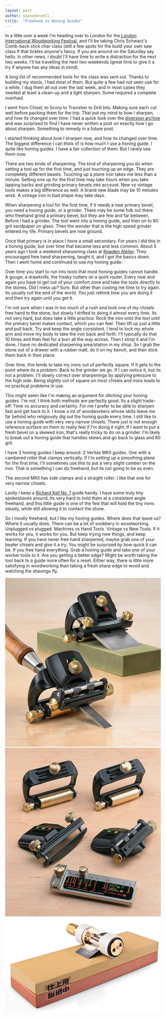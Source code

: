 ```yaml
---
layout: post
author: seanodonnell
title:  "Freehand vs Honing Guides"
---
```


In a little over a week I'm heading over to London for the [London International Woodworking Festival](https://londoniwf.co.uk/), and I'll be taking Chris Schwarz's Comb-back stick char class (still a few spots for the build your own saw class if that tickles anyone's fancy. If you are around on the Saturday say hello.
In other news, I doubt I'll have time to write a distraction for the next two weeks. I'll be travelling the next two weekends (great time to give it a try if anyone has any ideas in mind).

A long list of recommended tools for the class was sent out. Thanks to building my stools, I had most of them. But quite a few had not seen use for a while. I dug them all out over the last week, and in most cases they needed at least a clean-up and a light sharpen. Some required a complete overhaul.

I went from Chisel, to Scorp to Travisher to Drill bits. Making sure each cut well before packing them for the trip. That put my mind to how I sharpen, and how its changed over time. I had a quick look over the [diversion archive](https://blog.vintagetoolpatch.com) and was surprised to find I have never written a post on exactly how I go about sharpen. Something to remedy in a future post.

I started thinking about how I sharpen now, and how its changed over time. The biggest difference I can think of is how much I use a honing guide. I quite like honing guides. I have a fair collection of them. But I rarely use them now.

There are two kinds of sharpening. The kind of sharpening you do when setting a tool up for the first time, and just touching up an edge. They are completely different beasts. Touching up a plane iron takes me less than a minute. Setting one up for the first time may take hours when you take lapping backs and grinding primary bevels into account. New vs vintage tools makes a big difference as well. A brand new blade may be 10 minutes work. A vintage iron in bad shape may take days.

When sharpening a tool for the first time, if it needs a new primary bevel, you need a honing guide, or a grinder. There may be some folk out there who freehand grind a primary bevel, but they are few and far between. Before I had a grinder, The tool went into a honing guide, and then on to 80 grit sandpaper on glass. Then the wonder that is the high speed grinder entered my life. Primary bevels are now ground.

Once that primary is in place I hone a small secondary. For years I did this in a honing guide, but over time that became less and less common. About 5 years ago I took a weekend sharpening class at [Rowden Atelier](https://rowdenatelier.com/). They encouraged free hand sharpening, taught it, and I got the basics down. Then I went home and continued to use my honing guide.

Over time you start to run into tools that most honing guides cannot handle. A gouge, a drawknife, the freaky cutters on a quirk router. Every now and again you have to get out of your comfort zone and take the tools directly to the stones. Did I mess up? Sure. But other than costing me time to try again. Its usually not the end of the world. You just rethink how you are doing it and then try again until you get it.

I'm not sure when I was in too much of a rush and took one of my chisels free hand to the stone, but slowly I drifted to doing it almost every time. Its not very hard, but does take a little practice. Rock the iron onto the tool until the primary bevel makes contact, which you can feel. Then lift up just a little and pull back. Try and keep the angle consistent. I tend to lock my whole arm and move my body to take the iron back and forth. I'll typically do that 10 times and then feel for a burr all the way across. Then I strop it and I'm done. I have no dedicated sharpening area/station in my shop. So I grab the stone out of a drawer with a rubber matt, do it on my bench, and then stick them back in their place.

Over time, this tends to take my irons out of perfectly square. If it gets to the point where its a problem. Back to the grinder we go. If I can notice it, but its not a problem. I'll slowly correct over sharpenings by applying pressure to the high side. Being slightly out of square on most chisels and irons leads to no practical problems in use.

This might seem like I'm making an argument for ditching your honing guides. I'm not. I think both methods are perfectly good. Its a slight trade-off. Time vs accuracy and certainty. For me I prefer to be able to sharpen fast and get back to it. I know a lot of woodworkers whose skills leave me far behind who religiously dig out the honing guide every time. I still like to use a honing guide with very very narrow chisels. There just is not enough reference surface on them to really feel if I'm doing it right. If I want to put a fresh bevel on a skewed iron, that's really tricky to do on a grinder. I'm likely to break out a honing guide that handles skews and go back to glass and 80 grit.

I have 3 honing guides I keep around. 2 Veritas MKII guides. One with a cambered roller that clamps vertically. If I'm setting up a smoothing plane for the first time, I'll sometimes use this to put a very slight camber on the iron. That is something I can do freehand, but its not going to be as even.

The second MKII has side clamps and a straight roller. I like that one for very narrow chisels. 

Lastly I keep a [Richard Kell No. 1](http://richardkell.co.uk/honingECom.htm) guide handy. I have some truly tiny spokeshaves around. Its very hard to hold them at a consistent angle freehand, and this little guide is one of the few that will hold the tiny irons steady, while still allowing it to contact the stone.

So I mostly freehand, but I like my honing guides. Where does that leave us? Where it usually does. There can be a lot of snobbery in woodworking. Unplugged vs plugged. Machines vs Hand Tools. Vintage vs New Tools. If it works for you, it works for you. But keep trying new things, and keep learning. If you have never free hand sharpened, maybe grab one of your beater chisels and give it a try. You might be surprised by how quick it can be. If you free hand everything. Grab a honing guide and take one of your worker tools to it. Are you getting a better edge? Might be worth taking the tool back to a guide more often for a reset. Either way, there is little more satisfying in woodworking than taking a fresh sharp edge to wood and watching the shavings fly.   

![Freehand](/assets/images/freehand/1.jpg)
![Freehand](/assets/images/freehand/2.jpg)
![Freehand](/assets/images/freehand/3.jpg)
